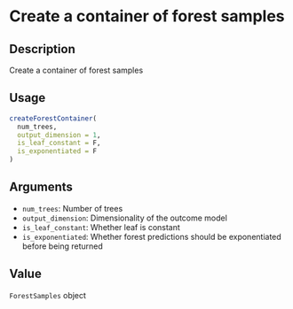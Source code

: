 # Create a container of forest samples

## Description

Create a container of forest samples

## Usage

```r
createForestContainer(
  num_trees,
  output_dimension = 1,
  is_leaf_constant = F,
  is_exponentiated = F
)
```

## Arguments

* `num_trees`: Number of trees
* `output_dimension`: Dimensionality of the outcome model
* `is_leaf_constant`: Whether leaf is constant
* `is_exponentiated`: Whether forest predictions should be exponentiated before being returned

## Value

`ForestSamples` object

